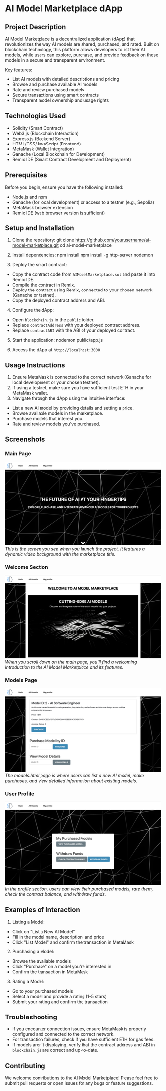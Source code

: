 # AI Model Marketplace dApp

## Project Description

AI Model Marketplace is a decentralized application (dApp) that revolutionizes the way AI models are shared, purchased, and rated. Built on blockchain technology, this platform allows developers to list their AI models, while users can explore, purchase, and provide feedback on these models in a secure and transparent environment.

Key features:
- List AI models with detailed descriptions and pricing
- Browse and purchase available AI models
- Rate and review purchased models
- Secure transactions using smart contracts
- Transparent model ownership and usage rights

## Technologies Used

- Solidity (Smart Contract)
- Web3.js (Blockchain Interaction)
- Express.js (Backend Server)
- HTML/CSS/JavaScript (Frontend)
- MetaMask (Wallet Integration)
- Ganache (Local Blockchain for Development)
- Remix IDE (Smart Contract Development and Deployment)

## Prerequisites

Before you begin, ensure you have the following installed:
- Node.js and npm
- Ganache (for local development) or access to a testnet (e.g., Sepolia)
- MetaMask browser extension
- Remix IDE (web browser version is sufficient)

## Setup and Installation

1. Clone the repository:
git clone https://github.com/yourusername/ai-model-marketplace.git
cd ai-model-marketplace

2. Install dependencies:
npm install
npm install -g http-server nodemon

3. Deploy the smart contract:
- Copy the contract code from `AIModelMarketplace.sol` and paste it into Remix IDE.
- Compile the contract in Remix.
- Deploy the contract using Remix, connected to your chosen network (Ganache or testnet).
- Copy the deployed contract address and ABI.

4. Configure the dApp:
- Open `blockchain.js` in the `public` folder.
- Replace `contractAddress` with your deployed contract address.
- Replace `contractABI` with the ABI of your deployed contract.

5. Start the application: nodemon public/app.js

6. Access the dApp at `http://localhost:3000`

## Usage Instructions

1. Ensure MetaMask is connected to the correct network (Ganache for local development or your chosen testnet).
2. If using a testnet, make sure you have sufficient test ETH in your MetaMask wallet.
3. Navigate through the dApp using the intuitive interface:
- List a new AI model by providing details and setting a price.
- Browse available models in the marketplace.
- Purchase models that interest you.
- Rate and review models you've purchased.

## Screenshots
### Main Page
![Main page of AI Model Marketplace](./screenshots/main.png)
*This is the screen you see when you launch the project. It features a dynamic video background with the marketplace title.*

### Welcome Section
![Welcome section of the main page](./screenshots/welcome.png)
*When you scroll down on the main page, you'll find a welcoming introduction to the AI Model Marketplace and its features.*

### Models Page
![Models page for listing and purchasing](./screenshots/models.png)
*The models.html page is where users can list a new AI model, make purchases, and view detailed information about existing models.*

### User Profile
![User profile page](./screenshots/profile.png)
*In the profile section, users can view their purchased models, rate them, check the contract balance, and withdraw funds.*

## Examples of Interaction

1. Listing a Model:
- Click on "List a New AI Model"
- Fill in the model name, description, and price
- Click "List Model" and confirm the transaction in MetaMask

2. Purchasing a Model:
- Browse the available models
- Click "Purchase" on a model you're interested in
- Confirm the transaction in MetaMask

3. Rating a Model:
- Go to your purchased models
- Select a model and provide a rating (1-5 stars)
- Submit your rating and confirm the transaction

## Troubleshooting

- If you encounter connection issues, ensure MetaMask is properly configured and connected to the correct network.
- For transaction failures, check if you have sufficient ETH for gas fees.
- If models aren't displaying, verify that the contract address and ABI in `blockchain.js` are correct and up-to-date.

## Contributing

We welcome contributions to the AI Model Marketplace! Please feel free to submit pull requests or open issues for any bugs or feature suggestions.